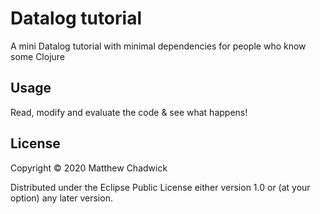 # Datalog tutorial

A mini Datalog tutorial with minimal dependencies for people who know some Clojure

## Usage

Read, modify and evaluate the code & see what happens!


## License

Copyright © 2020 Matthew Chadwick

Distributed under the Eclipse Public License either version 1.0 or (at
your option) any later version.
